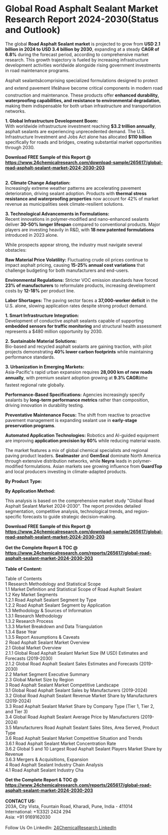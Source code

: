<h1>Global Road Asphalt Sealant Market Research Report 2024-2030(Status and Outlook)</h1><p>The global <strong>Road Asphalt Sealant market</strong> is projected to grow from <strong>USD 2.1 billion in 2024 to USD 3.4 billion by 2030</strong>, expanding at a steady <strong>CAGR of 6.8%</strong> during the forecast period, according to comprehensive market research. This growth trajectory is fueled by increasing infrastructure development activities worldwide alongside rising government investments in road maintenance programs.</p><p>Asphalt sealantsâcomprising specialized formulations designed to protect and extend pavement lifeâhave become critical components in modern road construction and maintenance. These products offer <strong>enhanced durability, waterproofing capabilities, and resistance to environmental degradation</strong>, making them indispensable for both urban infrastructure and transportation networks.</p><p><strong>1. Global Infrastructure Development Boom:</strong><br>
With worldwide infrastructure investment reaching <strong>$3.2 trillion annually</strong>, asphalt sealants are experiencing unprecedented demand. The U.S. Infrastructure Investment and Jobs Act alone has allocated <strong>$110 billion</strong> specifically for roads and bridges, creating substantial market opportunities through 2030.</p><div><b>Download FREE Sample of this Report @ 
            <a href="https://www.24chemicalresearch.com/download-sample/265617/global-road-asphalt-sealant-market-2024-2030-203">
            https://www.24chemicalresearch.com/download-sample/265617/global-road-asphalt-sealant-market-2024-2030-203</a></b></div><br><p><strong>2. Climate Change Adaptation:</strong><br>
Increasingly extreme weather patterns are accelerating pavement deterioration, driving sealant adoption. Products with <strong>thermal stress resistance and waterproofing properties</strong> now account for 42% of market revenue as municipalities seek climate-resilient solutions.</p><p><strong>3. Technological Advancements in Formulations:</strong><br>
Recent innovations in polymer-modified and nano-enhanced sealants deliver <strong>30-50% longer lifespan</strong> compared to conventional products. Major players are investing heavily in R&amp;D, with <strong>18 new patented formulations</strong> introduced in 2023 alone.</p><p>While prospects appear strong, the industry must navigate several obstacles:</p><p><strong>Raw Material Price Volatility:</strong> Fluctuating crude oil prices continue to impact asphalt pricing, causing <strong>15-25% annual cost variations</strong> that challenge budgeting for both manufacturers and end-users.</p><p><strong>Environmental Regulations:</strong> Stricter VOC emission standards have forced <strong>23% of manufacturers</strong> to reformulate products, increasing development costs by <strong>12-18%</strong> per product line.</p><p><strong>Labor Shortages:</strong> The paving sector faces a <strong>37,000-worker deficit</strong> in the U.S. alone, slowing application rates despite strong product demand.</p><p><strong>1. Smart Infrastructure Integration:</strong><br>
Development of conductive asphalt sealants capable of supporting <strong>embedded sensors for traffic monitoring</strong> and structural health assessment represents a $480 million opportunity by 2030.</p><p><strong>2. Sustainable Material Solutions:</strong><br>
Bio-based and recycled asphalt sealants are gaining traction, with pilot projects demonstrating <strong>40% lower carbon footprints</strong> while maintaining performance standards.</p><p><strong>3. Urbanization in Emerging Markets:</strong><br>
Asia-Pacific's rapid urban expansion requires <strong>28,000 km of new roads annually</strong>, with premium sealant adoption growing at <strong>9.3% CAGR</strong>âthe fastest regional rate globally.</p><p><strong>Performance-Based Specifications:</strong> Agencies increasingly specify sealants by <strong>long-term performance metrics</strong> rather than composition, driving innovation in durability testing.</p><p><strong>Preventative Maintenance Focus:</strong> The shift from reactive to proactive pavement management is expanding sealant use in <strong>early-stage preservation programs</strong>.</p><p><strong>Automated Application Technologies:</strong> Robotics and AI-guided equipment are improving <strong>application precision by 60%</strong> while reducing material waste.</p><p>The market features a mix of global chemical specialists and regional paving product leaders. <strong>Sealmaster</strong> and <strong>GemSeal</strong> dominate North America through extensive distribution networks, while <strong>Neyra</strong> leads in polymer-modified formulations. Asian markets see growing influence from <strong>GuardTop</strong> and local producers investing in climate-adapted products.</p><p><strong>By Product Type:</strong></p><p><strong>By Application Method:</strong></p><p>This analysis is based on the comprehensive market study "Global Road Asphalt Sealant Market 2024-2030". The report provides detailed segmentation, competitive analysis, technological trends, and region-specific forecasts to guide strategic decision-making.</p><div><b>Download FREE Sample of this Report @ 
            <a href="https://www.24chemicalresearch.com/download-sample/265617/global-road-asphalt-sealant-market-2024-2030-203">
            https://www.24chemicalresearch.com/download-sample/265617/global-road-asphalt-sealant-market-2024-2030-203</a></b></div><br><div><b>Get the Complete Report & TOC @ 
            <a href="https://www.24chemicalresearch.com/reports/265617/global-road-asphalt-sealant-market-2024-2030-203">
            https://www.24chemicalresearch.com/reports/265617/global-road-asphalt-sealant-market-2024-2030-203</a></b></div><br>
            <b>Table of Content:</b><p>Table of Contents<br />
1 Research Methodology and Statistical Scope<br />
1.1 Market Definition and Statistical Scope of Road Asphalt Sealant<br />
1.2 Key Market Segments<br />
1.2.1 Road Asphalt Sealant Segment by Type<br />
1.2.2 Road Asphalt Sealant Segment by Application<br />
1.3 Methodology & Sources of Information<br />
1.3.1 Research Methodology<br />
1.3.2 Research Process<br />
1.3.3 Market Breakdown and Data Triangulation<br />
1.3.4 Base Year<br />
1.3.5 Report Assumptions & Caveats<br />
2 Road Asphalt Sealant Market Overview<br />
2.1 Global Market Overview<br />
2.1.1 Global Road Asphalt Sealant Market Size (M USD) Estimates and Forecasts (2019-2030)<br />
2.1.2 Global Road Asphalt Sealant Sales Estimates and Forecasts (2019-2030)<br />
2.2 Market Segment Executive Summary<br />
2.3 Global Market Size by Region<br />
3 Road Asphalt Sealant Market Competitive Landscape<br />
3.1 Global Road Asphalt Sealant Sales by Manufacturers (2019-2024)<br />
3.2 Global Road Asphalt Sealant Revenue Market Share by Manufacturers (2019-2024)<br />
3.3 Road Asphalt Sealant Market Share by Company Type (Tier 1, Tier 2, and Tier 3)<br />
3.4 Global Road Asphalt Sealant Average Price by Manufacturers (2019-2024)<br />
3.5 Manufacturers Road Asphalt Sealant Sales Sites, Area Served, Product Type<br />
3.6 Road Asphalt Sealant Market Competitive Situation and Trends<br />
3.6.1 Road Asphalt Sealant Market Concentration Rate<br />
3.6.2 Global 5 and 10 Largest Road Asphalt Sealant Players Market Share by Revenue<br />
3.6.3 Mergers & Acquisitions, Expansion<br />
4 Road Asphalt Sealant Industry Chain Analysis<br />
4.1 Road Asphalt Sealant Industry Cha</p><div><b>Get the Complete Report & TOC @ 
            <a href="https://www.24chemicalresearch.com/reports/265617/global-road-asphalt-sealant-market-2024-2030-203">
            https://www.24chemicalresearch.com/reports/265617/global-road-asphalt-sealant-market-2024-2030-203</a></b></div><br><b>CONTACT US:</b><br>
            203A, City Vista, Fountain Road, Kharadi, Pune, India - 411014<br>
            International: +1(332) 2424 294<br>
            Asia: +91 9169162030 <br><br>
            Follow Us On LinkedIn: <a href="https://www.linkedin.com/company/24chemicalresearch/">24ChemicalResearch LinkedIn</a>
